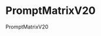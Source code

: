 # PromptMatrixV20
PromptMatrixV20

<!-- Trigger deployment -->
<!-- Re-trigger deployment -->
<!-- Final deployment trigger -->
<!-- Cache clear trigger -->